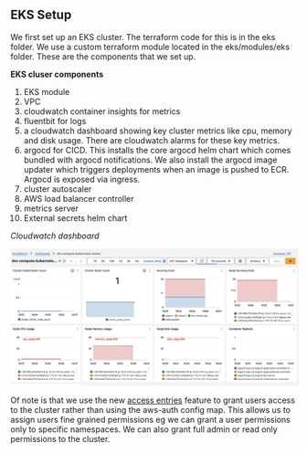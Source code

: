 ## EKS Setup

We first set up an EKS cluster. The terraform code for this is in the eks folder. We use a custom terraform module located in the eks/modules/eks folder. These are the components that we set up.

**EKS cluser components**
1.  EKS module
2.  VPC
3. cloudwatch container insights for metrics
4. fluentbit for logs
5.  a cloudwatch dashboard showing key cluster metrics like cpu, memory and disk usage. There are cloudwatch alarms for these key metrics.
6.  argocd for CICD. This installs the core argocd helm chart which comes bundled with argocd notifications. We also install the argocd image updater which triggers deployments when an image is pushed to ECR. Argocd is exposed via ingress.
7.  cluster autoscaler
8.  AWS load balancer controller
9.  metrics server
10.  External secrets helm chart

*Cloudwatch dashboard*

![Cloudwatch dashboard](/docs/images/dash.png )

Of note is that we use the new [access entries](https://aws.amazon.com/blogs/containers/a-deep-dive-into-simplified-amazon-eks-access-management-controls/) feature to grant users access to the cluster rather than using the aws-auth config map. This allows us to assign users fine grained permissions eg we can grant a user permissions only to specific namespaces. We can also grant full admin or read only permissions to the cluster.  

